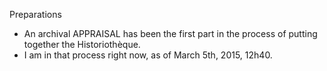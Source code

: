 Preparations
* An archival APPRAISAL has been the first part in the process of putting together the Historiothèque.
* I am in that process right now, as of March 5th, 2015, 12h40.
